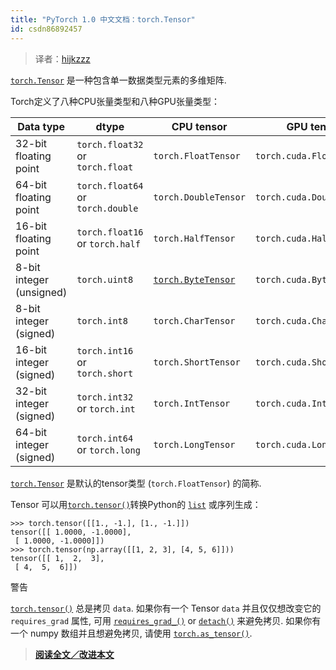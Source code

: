 ```yaml
---
title: "PyTorch 1.0 中文文档：torch.Tensor"
id: csdn86892457
---
```


> 译者：[hijkzzz](https://github.com/hijkzzz)

[`torch.Tensor`](#torch.Tensor "torch.Tensor") 是一种包含单一数据类型元素的多维矩阵.

Torch定义了八种CPU张量类型和八种GPU张量类型：

| Data type | dtype | CPU tensor | GPU tensor |
| --- | --- | --- | --- |
| 32-bit floating point | `torch.float32` or `torch.float` | `torch.FloatTensor` | `torch.cuda.FloatTensor` |
| 64-bit floating point | `torch.float64` or `torch.double` | `torch.DoubleTensor` | `torch.cuda.DoubleTensor` |
| 16-bit floating point | `torch.float16` or `torch.half` | `torch.HalfTensor` | `torch.cuda.HalfTensor` |
| 8-bit integer (unsigned) | `torch.uint8` | [`torch.ByteTensor`](#torch.ByteTensor "torch.ByteTensor") | `torch.cuda.ByteTensor` |
| 8-bit integer (signed) | `torch.int8` | `torch.CharTensor` | `torch.cuda.CharTensor` |
| 16-bit integer (signed) | `torch.int16` or `torch.short` | `torch.ShortTensor` | `torch.cuda.ShortTensor` |
| 32-bit integer (signed) | `torch.int32` or `torch.int` | `torch.IntTensor` | `torch.cuda.IntTensor` |
| 64-bit integer (signed) | `torch.int64` or `torch.long` | `torch.LongTensor` | `torch.cuda.LongTensor` |

[`torch.Tensor`](#torch.Tensor "torch.Tensor") 是默认的tensor类型 (`torch.FloatTensor`) 的简称.

Tensor 可以用[`torch.tensor()`](torch.html#torch.tensor "torch.tensor")转换Python的 [`list`](https://docs.python.org/3/library/stdtypes.html#list "(in Python v3.7)") 或序列​​生成：

```
>>> torch.tensor([[1., -1.], [1., -1.]])
tensor([[ 1.0000, -1.0000],
 [ 1.0000, -1.0000]])
>>> torch.tensor(np.array([[1, 2, 3], [4, 5, 6]]))
tensor([[ 1,  2,  3],
 [ 4,  5,  6]]) 
```

警告

[`torch.tensor()`](torch.html#torch.tensor "torch.tensor") 总是拷贝 `data`. 如果你有一个 Tensor `data` 并且仅仅想改变它的 `requires_grad` 属性, 可用 [`requires_grad_()`](#torch.Tensor.requires_grad_ "torch.Tensor.requires_grad_") or [`detach()`](autograd.html#torch.Tensor.detach "torch.Tensor.detach") 来避免拷贝. 如果你有一个 numpy 数组并且想避免拷贝, 请使用 [`torch.as_tensor()`](torch.html#torch.as_tensor "torch.as_tensor").

> [**阅读全文／改进本文**](https://github.com/apachecn/pytorch-doc-zh/blob/master/docs/1.0/tensors.md)